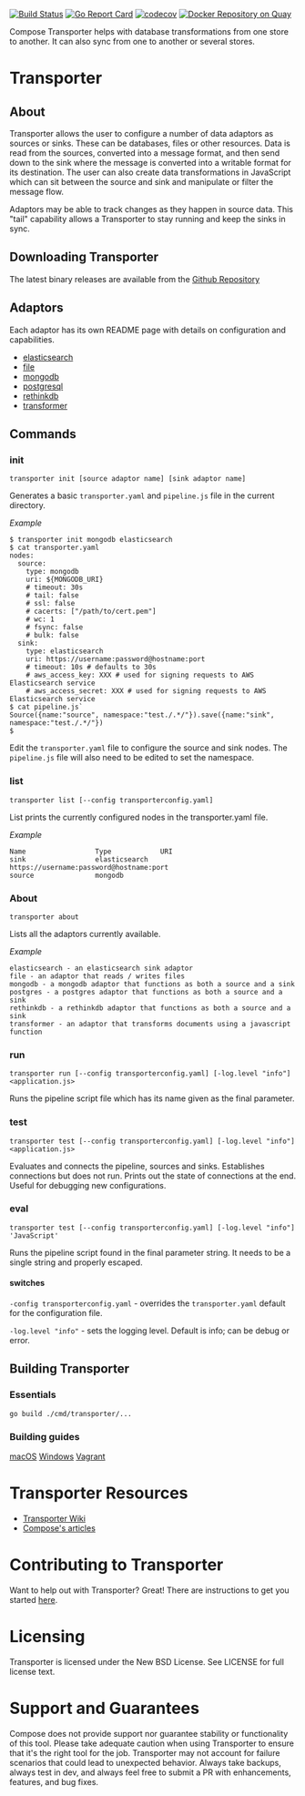 [![Build Status](https://travis-ci.org/compose/transporter.svg?branch=master)](https://travis-ci.org/compose/transporter) [![Go Report Card](https://goreportcard.com/badge/github.com/compose/transporter)](https://goreportcard.com/report/github.com/compose/transporter) [![codecov](https://codecov.io/gh/compose/transporter/branch/master/graph/badge.svg)](https://codecov.io/gh/compose/transporter) [![Docker Repository on Quay](https://quay.io/repository/compose/transporter/status "Docker Repository on Quay")](https://quay.io/repository/compose/transporter)

Compose Transporter helps with database transformations from one store to another.  It can also sync from one to another or several stores.

Transporter
===========

About
-----

Transporter allows the user to configure a number of data adaptors as sources or sinks. These can be databases, files or other resources. Data is read from the sources, converted into a message format, and then send down to the sink where the message is converted into a writable format for its destination. The user can also create data transformations in JavaScript which can sit between the source and sink and manipulate or filter the message flow. 

Adaptors may be able to track changes as they happen in source data. This "tail" capability allows a Transporter to stay running and keep the sinks in sync.

Downloading Transporter
-----------------------

The latest binary releases are available from the [Github Repository](https://github.com/compose/transporter/releases/latest)

Adaptors
--------

Each adaptor has its own README page with details on configuration and capabilities.

* [elasticsearch](./adaptor/elasticsearch)
* [file](./adaptor/file)
* [mongodb](./adaptor/mongodb)
* [postgresql](./adaptor/postgres)
* [rethinkdb](./adaptor/rethinkdb)
* [transformer](./adaptor/transformer)

Commands
--------

### init

```
transporter init [source adaptor name] [sink adaptor name]
```

Generates a basic `transporter.yaml` and `pipeline.js` file in the current directory.

_Example_ 
```
$ transporter init mongodb elasticsearch
$ cat transporter.yaml
nodes:
  source:
    type: mongodb
    uri: ${MONGODB_URI} 
    # timeout: 30s
    # tail: false
    # ssl: false
    # cacerts: ["/path/to/cert.pem"]
    # wc: 1
    # fsync: false
    # bulk: false
  sink:
    type: elasticsearch
    uri: https://username:password@hostname:port
    # timeout: 10s # defaults to 30s
    # aws_access_key: XXX # used for signing requests to AWS Elasticsearch service
    # aws_access_secret: XXX # used for signing requests to AWS Elasticsearch service
$ cat pipeline.js`
Source({name:"source", namespace:"test./.*/"}).save({name:"sink", namespace:"test./.*/"})
$
```

Edit the `transporter.yaml` file to configure the source and sink nodes. The `pipeline.js` file will
also need to be edited to set the namespace.

### list

```
transporter list [--config transporterconfig.yaml]
```

List prints the currently configured nodes in the transporter.yaml file.

_Example_
```
Name                 Type            URI
sink                 elasticsearch   https://username:password@hostname:port
source               mongodb         
```

### About

`transporter about`

Lists all the adaptors currently available.

_Example_
```
elasticsearch - an elasticsearch sink adaptor
file - an adaptor that reads / writes files
mongodb - a mongodb adaptor that functions as both a source and a sink
postgres - a postgres adaptor that functions as both a source and a sink
rethinkdb - a rethinkdb adaptor that functions as both a source and a sink
transformer - an adaptor that transforms documents using a javascript function
```

### run

```
transporter run [--config transporterconfig.yaml] [-log.level "info"] <application.js>
```

Runs the pipeline script file which has its name given as the final parameter. 

### test

```
transporter test [--config transporterconfig.yaml] [-log.level "info"] <application.js>
```

Evaluates and connects the pipeline, sources and sinks. Establishes connections but does not run.
Prints out the state of connections at the end. Useful for debugging new configurations.

### eval

```
transporter test [--config transporterconfig.yaml] [-log.level "info"] 'JavaScript'
```

Runs the pipeline script found in the final parameter string. It needs to be a single string and properly escaped.


#### switches

`-config transporterconfig.yaml` - overrides the `transporter.yaml` default for the configuration file.

`-log.level "info"` - sets the logging level. Default is info; can be debug or error.

Building Transporter
--------------------

### Essentials

```
go build ./cmd/transporter/...
```

### Building guides

[macOS](https://github.com/compose/transporter/blob/master/READMEMACOS.md)
[Windows](https://github.com/compose/transporter/blob/master/READMEWINDOWS.md)
[Vagrant](https://github.com/compose/transporter/blob/master/READMEVAGRANT.md)

Transporter Resources
=====================

* [Transporter Wiki](https://github.com/compose/transporter/wiki)
* [Compose's articles](https://www.compose.io/articles/search/?s=transporter)

Contributing to Transporter
===========================

Want to help out with Transporter? Great! There are instructions to get you
started [here](CONTRIBUTING.md).

Licensing
=========
Transporter is licensed under the New BSD License. See LICENSE for full license text.

Support and Guarantees
======================
Compose does not provide support nor guarantee stability or functionality of this tool. Please take adequate caution when using Transporter to ensure that it's the right tool for the job. Transporter may not account for failure scenarios that could lead to unexpected behavior. Always take backups, always test in dev, and always feel free to submit a PR with enhancements, features, and bug fixes.
